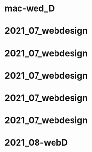 # mac-wed_D
# 2021_07_webdesign
# 2021_07_webdesign
# 2021_07_webdesign
# 2021_07_webdesign
# 2021_07_webdesign
# 2021_08-webD
